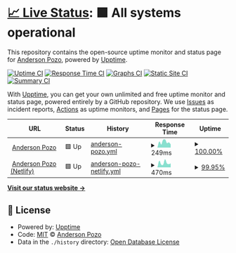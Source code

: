 # [📈 Live Status](https://anderson-pozo.github.io/upptime): <!--live status--> **🟩 All systems operational**

This repository contains the open-source uptime monitor and status page for [Anderson Pozo](https://andersonpozo.me), powered by [Upptime](https://github.com/upptime/upptime).

[![Uptime CI](https://github.com/anderson-pozo/upptime/workflows/Uptime%20CI/badge.svg)](https://github.com/anderson-pozo/upptime/actions?query=workflow%3A%22Uptime+CI%22)
[![Response Time CI](https://github.com/anderson-pozo/upptime/workflows/Response%20Time%20CI/badge.svg)](https://github.com/anderson-pozo/upptime/actions?query=workflow%3A%22Response+Time+CI%22)
[![Graphs CI](https://github.com/anderson-pozo/upptime/workflows/Graphs%20CI/badge.svg)](https://github.com/anderson-pozo/upptime/actions?query=workflow%3A%22Graphs+CI%22)
[![Static Site CI](https://github.com/anderson-pozo/upptime/workflows/Static%20Site%20CI/badge.svg)](https://github.com/anderson-pozo/upptime/actions?query=workflow%3A%22Static+Site+CI%22)
[![Summary CI](https://github.com/anderson-pozo/upptime/workflows/Summary%20CI/badge.svg)](https://github.com/anderson-pozo/upptime/actions?query=workflow%3A%22Summary+CI%22)

With [Upptime](https://upptime.js.org), you can get your own unlimited and free uptime monitor and status page, powered entirely by a GitHub repository. We use [Issues](https://github.com/anderson-pozo/upptime/issues) as incident reports, [Actions](https://github.com/anderson-pozo/upptime/actions) as uptime monitors, and [Pages](https://anderson-pozo.github.io/upptime) for the status page.

<!--start: status pages-->
<!-- This summary is generated by Upptime (https://github.com/upptime/upptime) -->
<!-- Do not edit this manually, your changes will be overwritten -->
<!-- prettier-ignore -->
| URL | Status | History | Response Time | Uptime |
| --- | ------ | ------- | ------------- | ------ |
| <img alt="" src="https://favicons.githubusercontent.com/andersonpozo.me" height="13"> [Anderson Pozo](https://andersonpozo.me/) | 🟩 Up | [anderson-pozo.yml](https://github.com/Anderson-Pozo/upptime/commits/HEAD/history/anderson-pozo.yml) | <details><summary><img alt="Response time graph" src="./graphs/anderson-pozo/response-time-week.png" height="20"> 249ms</summary><br><a href="https://anderson-pozo.github.io/upptime/history/anderson-pozo"><img alt="Response time 337" src="https://img.shields.io/endpoint?url=https%3A%2F%2Fraw.githubusercontent.com%2FAnderson-Pozo%2Fupptime%2FHEAD%2Fapi%2Fanderson-pozo%2Fresponse-time.json"></a><br><a href="https://anderson-pozo.github.io/upptime/history/anderson-pozo"><img alt="24-hour response time 320" src="https://img.shields.io/endpoint?url=https%3A%2F%2Fraw.githubusercontent.com%2FAnderson-Pozo%2Fupptime%2FHEAD%2Fapi%2Fanderson-pozo%2Fresponse-time-day.json"></a><br><a href="https://anderson-pozo.github.io/upptime/history/anderson-pozo"><img alt="7-day response time 249" src="https://img.shields.io/endpoint?url=https%3A%2F%2Fraw.githubusercontent.com%2FAnderson-Pozo%2Fupptime%2FHEAD%2Fapi%2Fanderson-pozo%2Fresponse-time-week.json"></a><br><a href="https://anderson-pozo.github.io/upptime/history/anderson-pozo"><img alt="30-day response time 221" src="https://img.shields.io/endpoint?url=https%3A%2F%2Fraw.githubusercontent.com%2FAnderson-Pozo%2Fupptime%2FHEAD%2Fapi%2Fanderson-pozo%2Fresponse-time-month.json"></a><br><a href="https://anderson-pozo.github.io/upptime/history/anderson-pozo"><img alt="1-year response time 337" src="https://img.shields.io/endpoint?url=https%3A%2F%2Fraw.githubusercontent.com%2FAnderson-Pozo%2Fupptime%2FHEAD%2Fapi%2Fanderson-pozo%2Fresponse-time-year.json"></a></details> | <details><summary><a href="https://anderson-pozo.github.io/upptime/history/anderson-pozo">100.00%</a></summary><a href="https://anderson-pozo.github.io/upptime/history/anderson-pozo"><img alt="All-time uptime 99.99%" src="https://img.shields.io/endpoint?url=https%3A%2F%2Fraw.githubusercontent.com%2FAnderson-Pozo%2Fupptime%2FHEAD%2Fapi%2Fanderson-pozo%2Fuptime.json"></a><br><a href="https://anderson-pozo.github.io/upptime/history/anderson-pozo"><img alt="24-hour uptime 100.00%" src="https://img.shields.io/endpoint?url=https%3A%2F%2Fraw.githubusercontent.com%2FAnderson-Pozo%2Fupptime%2FHEAD%2Fapi%2Fanderson-pozo%2Fuptime-day.json"></a><br><a href="https://anderson-pozo.github.io/upptime/history/anderson-pozo"><img alt="7-day uptime 100.00%" src="https://img.shields.io/endpoint?url=https%3A%2F%2Fraw.githubusercontent.com%2FAnderson-Pozo%2Fupptime%2FHEAD%2Fapi%2Fanderson-pozo%2Fuptime-week.json"></a><br><a href="https://anderson-pozo.github.io/upptime/history/anderson-pozo"><img alt="30-day uptime 100.00%" src="https://img.shields.io/endpoint?url=https%3A%2F%2Fraw.githubusercontent.com%2FAnderson-Pozo%2Fupptime%2FHEAD%2Fapi%2Fanderson-pozo%2Fuptime-month.json"></a><br><a href="https://anderson-pozo.github.io/upptime/history/anderson-pozo"><img alt="1-year uptime 99.99%" src="https://img.shields.io/endpoint?url=https%3A%2F%2Fraw.githubusercontent.com%2FAnderson-Pozo%2Fupptime%2FHEAD%2Fapi%2Fanderson-pozo%2Fuptime-year.json"></a></details>
| <img alt="" src="https://favicons.githubusercontent.com/andersonpozo.netlify.app" height="13"> [Anderson Pozo (Netlify)](https://andersonpozo.netlify.app) | 🟩 Up | [anderson-pozo-netlify.yml](https://github.com/Anderson-Pozo/upptime/commits/HEAD/history/anderson-pozo-netlify.yml) | <details><summary><img alt="Response time graph" src="./graphs/anderson-pozo-netlify/response-time-week.png" height="20"> 470ms</summary><br><a href="https://anderson-pozo.github.io/upptime/history/anderson-pozo-netlify"><img alt="Response time 179" src="https://img.shields.io/endpoint?url=https%3A%2F%2Fraw.githubusercontent.com%2FAnderson-Pozo%2Fupptime%2FHEAD%2Fapi%2Fanderson-pozo-netlify%2Fresponse-time.json"></a><br><a href="https://anderson-pozo.github.io/upptime/history/anderson-pozo-netlify"><img alt="24-hour response time 1112" src="https://img.shields.io/endpoint?url=https%3A%2F%2Fraw.githubusercontent.com%2FAnderson-Pozo%2Fupptime%2FHEAD%2Fapi%2Fanderson-pozo-netlify%2Fresponse-time-day.json"></a><br><a href="https://anderson-pozo.github.io/upptime/history/anderson-pozo-netlify"><img alt="7-day response time 470" src="https://img.shields.io/endpoint?url=https%3A%2F%2Fraw.githubusercontent.com%2FAnderson-Pozo%2Fupptime%2FHEAD%2Fapi%2Fanderson-pozo-netlify%2Fresponse-time-week.json"></a><br><a href="https://anderson-pozo.github.io/upptime/history/anderson-pozo-netlify"><img alt="30-day response time 227" src="https://img.shields.io/endpoint?url=https%3A%2F%2Fraw.githubusercontent.com%2FAnderson-Pozo%2Fupptime%2FHEAD%2Fapi%2Fanderson-pozo-netlify%2Fresponse-time-month.json"></a><br><a href="https://anderson-pozo.github.io/upptime/history/anderson-pozo-netlify"><img alt="1-year response time 179" src="https://img.shields.io/endpoint?url=https%3A%2F%2Fraw.githubusercontent.com%2FAnderson-Pozo%2Fupptime%2FHEAD%2Fapi%2Fanderson-pozo-netlify%2Fresponse-time-year.json"></a></details> | <details><summary><a href="https://anderson-pozo.github.io/upptime/history/anderson-pozo-netlify">99.95%</a></summary><a href="https://anderson-pozo.github.io/upptime/history/anderson-pozo-netlify"><img alt="All-time uptime 99.99%" src="https://img.shields.io/endpoint?url=https%3A%2F%2Fraw.githubusercontent.com%2FAnderson-Pozo%2Fupptime%2FHEAD%2Fapi%2Fanderson-pozo-netlify%2Fuptime.json"></a><br><a href="https://anderson-pozo.github.io/upptime/history/anderson-pozo-netlify"><img alt="24-hour uptime 99.64%" src="https://img.shields.io/endpoint?url=https%3A%2F%2Fraw.githubusercontent.com%2FAnderson-Pozo%2Fupptime%2FHEAD%2Fapi%2Fanderson-pozo-netlify%2Fuptime-day.json"></a><br><a href="https://anderson-pozo.github.io/upptime/history/anderson-pozo-netlify"><img alt="7-day uptime 99.95%" src="https://img.shields.io/endpoint?url=https%3A%2F%2Fraw.githubusercontent.com%2FAnderson-Pozo%2Fupptime%2FHEAD%2Fapi%2Fanderson-pozo-netlify%2Fuptime-week.json"></a><br><a href="https://anderson-pozo.github.io/upptime/history/anderson-pozo-netlify"><img alt="30-day uptime 99.99%" src="https://img.shields.io/endpoint?url=https%3A%2F%2Fraw.githubusercontent.com%2FAnderson-Pozo%2Fupptime%2FHEAD%2Fapi%2Fanderson-pozo-netlify%2Fuptime-month.json"></a><br><a href="https://anderson-pozo.github.io/upptime/history/anderson-pozo-netlify"><img alt="1-year uptime 99.99%" src="https://img.shields.io/endpoint?url=https%3A%2F%2Fraw.githubusercontent.com%2FAnderson-Pozo%2Fupptime%2FHEAD%2Fapi%2Fanderson-pozo-netlify%2Fuptime-year.json"></a></details>

<!--end: status pages-->

[**Visit our status website →**](https://anderson-pozo.github.io/upptime)

## 📄 License

- Powered by: [Upptime](https://github.com/upptime/upptime)
- Code: [MIT](./LICENSE) © [Anderson Pozo](https://andersonpozo.me)
- Data in the `./history` directory: [Open Database License](https://opendatacommons.org/licenses/odbl/1-0/)
